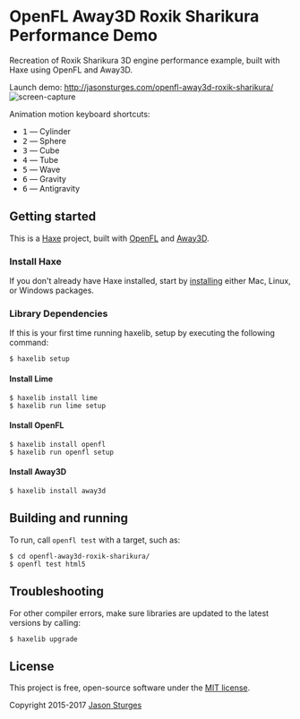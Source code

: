 # OpenFL Away3D Roxik Sharikura Performance Demo

Recreation of Roxik Sharikura 3D engine performance example, built with Haxe using OpenFL and Away3D.

Launch demo: http://jasonsturges.com/openfl-away3d-roxik-sharikura/
![screen-capture](http://labs.jasonsturges.com/openfl/openfl-away3d-roxik-sharikura/openfl-away3d-roxik-sharikura.png)

Animation motion keyboard shortcuts:
- <kbd>1</kbd> &mdash; Cylinder
- <kbd>2</kbd> &mdash; Sphere
- <kbd>3</kbd> &mdash; Cube
- <kbd>4</kbd> &mdash; Tube
- <kbd>5</kbd> &mdash; Wave
- <kbd>6</kbd> &mdash; Gravity
- <kbd>6</kbd> &mdash; Antigravity


## Getting started

This is a [Haxe](http://haxe.org/) project, built with [OpenFL](http://www.openfl.org/) and [Away3D](http://away3d.com/).


### Install Haxe

If you don't already have Haxe installed, start by [installing](http://haxe.org/download/) either Mac, Linux, or Windows packages.

### Library Dependencies

If this is your first time running haxelib, setup by executing the following command:

    $ haxelib setup
    
#### Install Lime

    $ haxelib install lime
    $ haxelib run lime setup
    
#### Install OpenFL

    $ haxelib install openfl
    $ haxelib run openfl setup
    
#### Install Away3D

    $ haxelib install away3d
    
    
## Building and running

To run, call `openfl test` with a target, such as:

    $ cd openfl-away3d-roxik-sharikura/
    $ openfl test html5


## Troubleshooting

For other compiler errors, make sure libraries are updated to the latest versions by calling:

    $ haxelib upgrade
    
    
## License

This project is free, open-source software under the [MIT license](LICENSE.md).

Copyright 2015-2017 [Jason Sturges](http://jasonsturges.com)
